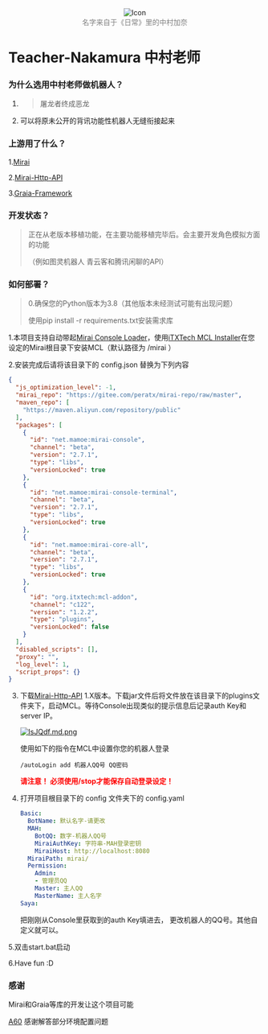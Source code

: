 <div align="center"><img src="https://z3.ax1x.com/2021/11/13/IrhHRH.png" alt="Icon" title="Icon" /><br><center style="color:gray">名字来自于《日常》里的中村加奈</center></div>

# Teacher-Nakamura 中村老师

### 为什么选用中村老师做机器人？

1. > 屠龙者终成恶龙

2. 可以将原未公开的背讯功能性机器人无缝衔接起来

### 上游用了什么？

1.<a href="https://github.com/mamoe/mirai">Mirai</a>

2.<a href="https://github.com/project-mirai/mirai-api-http">Mirai-Http-API</a>

3.<a href=https://github.com/GraiaProject/Application>Graia-Framework</a>

### 开发状态？

> 正在从老版本移植功能，在主要功能移植完毕后。会主要开发角色模拟方面的功能
>
> （例如图灵机器人 青云客和腾讯闲聊的API）

### 如何部署？

> 0.确保您的Python版本为3.8（其他版本未经测试可能有出现问题）
>
> 	使用pip install -r requirements.txt安装需求库

1.本项目支持自动带起<a href="https://github.com/iTXTech/mirai-console-loader">Mirai Console Loader</a>，使用<a href="https://github.com/iTXTech/mcl-installer">iTXTech MCL Installer</a>在您设定的Mirai根目录下安装MCL（默认路径为 /mirai ）

2.安装完成后请将该目录下的 config.json 替换为下列内容 

```json
{
  "js_optimization_level": -1,
  "mirai_repo": "https://gitee.com/peratx/mirai-repo/raw/master",
  "maven_repo": [
    "https://maven.aliyun.com/repository/public"
  ],
  "packages": [
    {
      "id": "net.mamoe:mirai-console",
      "channel": "beta",
      "version": "2.7.1",
      "type": "libs",
      "versionLocked": true
    },
    {
      "id": "net.mamoe:mirai-console-terminal",
      "channel": "beta",
      "version": "2.7.1",
      "type": "libs",
      "versionLocked": true
    },
    {
      "id": "net.mamoe:mirai-core-all",
      "channel": "beta",
      "version": "2.7.1",
      "type": "libs",
      "versionLocked": true
    },
    {
      "id": "org.itxtech:mcl-addon",
      "channel": "c122",
      "version": "1.2.2",
      "type": "plugins",
      "versionLocked": false
    }
  ],
  "disabled_scripts": [],
  "proxy": "",
  "log_level": 1,
  "script_props": {}
}
```

3. 下载<a href="https://github.com/project-mirai/mirai-api-http/releases/tag/v1.12.0">Mirai-Http-API</a> 1.X版本。下载jar文件后将文件放在该目录下的plugins文件夹下，启动MCL。等待Console出现类似的提示信息后记录auth Key和server IP。

   [![IsJQdf.md.png](https://z3.ax1x.com/2021/11/13/IsJQdf.md.png)](https://imgtu.com/i/IsJQdf)

   使用如下的指令在MCL中设置你您的机器人登录

   ```
   /autoLogin add 机器人QQ号 QQ密码
   ```

   <font color=red>__请注意！ 必须使用/stop才能保存自动登录设定！__</font>

4. 打开项目根目录下的 config 文件夹下的 config.yaml

   ```yaml
   Basic:
     BotName: 默认名字-请更改
     MAH:
       BotQQ: 数字-机器人QQ号
       MiraiAuthKey: 字符串-MAH登录密钥
       MiraiHost: http://localhost:8080
     MiraiPath: mirai/
     Permission:
       Admin:
       - 管理员QQ
       Master: 主人QQ
       MasterName: 主人名字
   Saya:
   ```

	把刚刚从Console里获取到的auth Key填进去， 更改机器人的QQ号。其他自定义就可以。

5.双击start.bat启动

6.Have fun :D

### 感谢

Mirai和Graia等库的开发让这个项目可能

<a href="https://github.com/djkcyl">A60</a> 感谢解答部分环境配置问题
